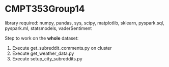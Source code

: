 # CMPT353Group14
library required: numpy, pandas, sys, scipy, matplotlib, sklearn, pyspark.sql, pyspark.ml, statsmodels, vaderSentiment

Step to work on the **whole** dataset:
1. Execute get_subreddit_comments.py on cluster
2. Execute get_weather_data.py
3. Execute setup_city_subreddits.py